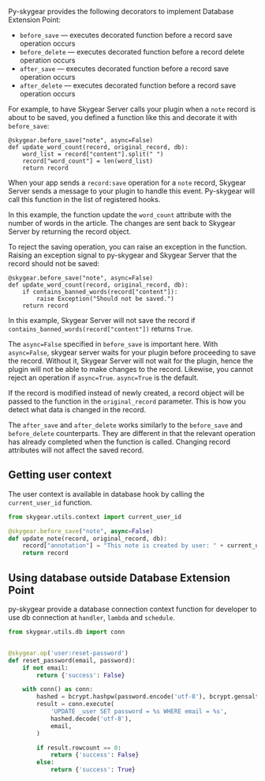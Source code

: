Py-skygear provides the following decorators to implement Database Extension Point:

* `before_save` — executes decorated function before a record save operation occurs
* `before_delete` — executes decorated function before a record delete operation occurs
* `after_save` — executes decorated function before a record save operation occurs
* `after_delete` — executes decorated function before a record save operation occurs

For example, to have Skygear Server calls your plugin when a `note` record is about to be saved, you defined a function like this and decorate it with `before_save`:

```
@skygear.before_save("note", async=False)
def update_word_count(record, original_record, db):
    word_list = record["content"].split(" ")
    record["word_count"] = len(word_list)
    return record
```

When your app sends a `record:save` operation for a `note` record, Skygear Server sends a message to your plugin to handle this event. Py-skygear will call this function in the list of registered hooks.

In this example, the function update the `word_count` attribute with the number of words in the article. The changes are sent back to Skygear Server by returning the record object.

To reject the saving operation, you can raise an exception in the function. Raising an exception signal to py-skygear and Skygear Server that the record should not be saved:

```
@skygear.before_save("note", async=False)
def update_word_count(record, original_record, db):
    if contains_banned_words(record["content"]):
        raise Exception("Should not be saved.")
    return record
```

In this example, Skygear Server will not save the record if `contains_banned_words(record["content"])` returns `True`.

The `async=False` specified in `before_save` is important here. With `async=False`, skygear server waits for your plugin before proceeding to save the record. Without it, Skygear Server will not wait for the plugin, hence the plugin will not be able to make changes to the record. Likewise, you cannot reject an operation if `async=True`. `async=True` is the default.

If the record is modified instead of newly created, a record object will be passed to the function in
the `original_record` parameter. This is how you detect what data is changed in the record.

The `after_save` and `after_delete` works similarly to the `before_save` and `before_delete` counterparts. They are different in that the relevant operation has already completed when the function is called. Changing record attributes will not affect the saved record.

## Getting user context

The user context is available in database hook by calling the `current_user_id`
function.

``` python
from skygear.utils.context import current_user_id

@skygear.before_save("note", async=False)
def update_note(record, original_record, db):
    record["annotation"] = "This note is created by user: " + current_user_id()
    return record
```

## Using database outside Database Extension Point

py-skygear provide a database connection context function for developer to use db
connection at `handler`, `lambda` and `schedule`.

``` python
from skygear.utils.db import conn


@skygear.op('user:reset-password')
def reset_password(email, password):
    if not email:
        return {'success': False}

    with conn() as conn:
        hashed = bcrypt.hashpw(password.encode('utf-8'), bcrypt.gensalt())
        result = conn.execute(
            'UPDATE _user SET password = %s WHERE email = %s',
            hashed.decode('utf-8'),
            email,
        )

        if result.rowcount == 0:
            return {'success': False}
        else:
            return {'success': True}
```
